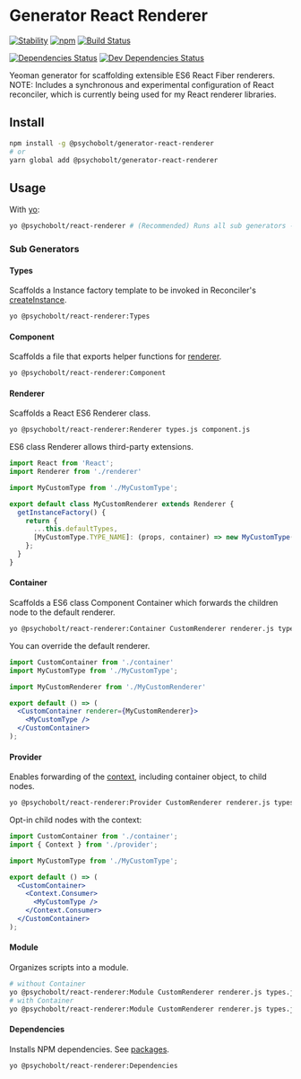 # Generator React Renderer

[![Stability](https://img.shields.io/badge/Stability-Experimental-Orange.svg)](https://nodejs.org/api/documentation.html#documentation_stability_index)
[![npm](https://img.shields.io/npm/v/@psychobolt/generator-react-renderer.svg)](https://www.npmjs.com/package/@psychobolt/generator-react-renderer)
[![Build Status](https://travis-ci.org/psychobolt/generator-react-renderer.svg?branch=master)](https://travis-ci.org/psychobolt/generator-react-renderer)

[![Dependencies Status](https://david-dm.org/psychobolt/generator-react-renderer.svg)](https://david-dm.org/psychobolt/generator-react-renderer)
[![Dev Dependencies Status](https://david-dm.org/psychobolt/generator-react-renderer/dev-status.svg)](https://david-dm.org/psychobolt/generator-react-renderer?type=dev)

Yeoman generator for scaffolding extensible ES6 React Fiber renderers. NOTE: Includes a synchronous and experimental configuration of React reconciler, which is currently being used for my React renderer libraries. 

## Install

```sh
npm install -g @psychobolt/generator-react-renderer
# or
yarn global add @psychobolt/generator-react-renderer
```

## Usage

With [yo](https://www.npmjs.com/package/yo):
```sh
yo @psychobolt/react-renderer # (Recommended) Runs all sub generators - see section bellow.
```

### Sub Generators

#### Types

Scaffolds a Instance factory template to be invoked in Reconciler's [createInstance](src/Renderer/templates/renderer.js#L14).
```sh
yo @psychobolt/react-renderer:Types 
```

#### Component

Scaffolds a file that exports helper functions for [renderer](#renderer).
```sh
yo @psychobolt/react-renderer:Component
```

#### Renderer

Scaffolds a React ES6 Renderer class. 
```sh
yo @psychobolt/react-renderer:Renderer types.js component.js
```

ES6 class Renderer allows third-party extensions.
```jsx
import React from 'React';
import Renderer from './renderer'

import MyCustomType from './MyCustomType';

export default class MyCustomRenderer extends Renderer {
  getInstanceFactory() {
    return {
      ...this.defaultTypes,
      [MyCustomType.TYPE_NAME]: (props, container) => new MyCustomType(props),
    };
  }
}
```

#### Container

Scaffolds a ES6 class Component Container which forwards the children node to the default renderer.
```sh
yo @psychobolt/react-renderer:Container CustomRenderer renderer.js types.js
```

You can override the default renderer.
```jsx
import CustomContainer from './container'
import MyCustomType from './MyCustomType';

import MyCustomRenderer from './MyCustomRenderer'

export default () => (
  <CustomContainer renderer={MyCustomRenderer}>
    <MyCustomType />
  </CustomContainer>
);
```

#### Provider

Enables forwarding of the [context](https://reactjs.org/docs/context.html), including container object, to child nodes.

```sh
yo @psychobolt/react-renderer:Provider CustomRenderer renderer.js types.js CustomContainer container.js
```

Opt-in child nodes with the context: 

```jsx
import CustomContainer from './container';
import { Context } from './provider';

import MyCustomType from './MyCustomType';

export default () => (
  <CustomContainer>
    <Context.Consumer>
      <MyCustomType />
    </Context.Consumer>
  </CustomContainer>
);
```

#### Module

Organizes scripts into a module.
```sh
# without Container
yo @psychobolt/react-renderer:Module CustomRenderer renderer.js types.js component.js
# with Container
yo @psychobolt/react-renderer:Module CustomRenderer renderer.js types.js component.js CustomContainer container.js
```

#### Dependencies

Installs NPM dependencies. See [packages](src/Dependencies/Dependencies.generator.js#L4).
```sh
yo @psychobolt/react-renderer:Dependencies
```